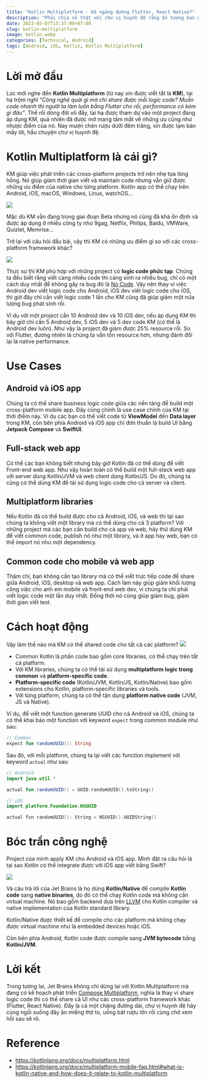 ```yaml
---
title: "Kotlin Multiplatform - Kẻ ngáng đường Flutter, React Native?"
description: "Phải chia sẻ thật với chư vị huynh đệ rằng ấn tượng ban đầu của tại hạ với Kotlin Multiplatform không tốt lắm."
date: 2023-05-07T13:37:00+07:00
slug: kotlin-multiplatform
image: kotlin.webp
categories: [Technical, Android]
tags: [Android, iOS, Kotlin, Kotlin Multiplatform]
---
```


# Lời mở đầu
Lúc mới nghe đến **Kotlin Multiplatform** (từ nay xin được viết tắt là **KM**), tại hạ trộm nghĩ *"Công nghệ quái gì mà chỉ share được mỗi logic code? Muốn code nhanh thì người ta làm luôn bằng Flutter cho rồi, performance có kém gì đâu"*. Thế rồi dòng đời xô đẩy, tại hạ được tham dự vào một project đang áp dụng KM, quả nhiên đã được mở mang tầm mắt về những ưu cũng như nhược điểm của nó. Nay mượn chén rượu dưới đêm trăng, xin được lạm bàn mấy lời, hầu chuyện chư vị huynh đệ.
# Kotlin Multiplatform là cái gì?
KM giúp việc phát triển các cross-platform projects trở nên nhẹ tựa lông hồng. Nó giúp giảm thời gian viết và maintain code nhưng vẫn giữ được những ưu điểm của native cho từng platform. Kotlin app có thể chạy trên Android, iOS, macOS, Windows, Linux, watchOS...

![](https://images.viblo.asia/1eea8f44-e16d-4702-8266-30d4d82aec2a.png)

Mặc dù KM vẫn đang trong giai đoạn Beta nhưng nó cũng đã khá ổn định và được áp dụng ở nhiều công ty như 9gag, Netflix, Philips, Baidu, VMWare, Quizlet, Memrise...

Trở lại với câu hỏi đầu bài, vậy thì KM có những ưu điểm gì so với các cross-platform framework khác?

![](https://images.viblo.asia/b22cf0ae-b2b4-4b3a-9eab-c8618f0afa66.png)

Thực sự thì KM phù hợp với những project có **logic code phức tạp**. Chúng ta đều biết rằng viết càng nhiều code thì càng sinh ra nhiều bug, chỉ có một cách duy nhất để không gây ra bug đó là [No Code](https://github.com/kelseyhightower/nocode). Vậy nên thay vì việc Android dev viết logic code cho Android, iOS dev viết logic code cho iOS, thì giờ đây chỉ cần viết logic code 1 lần cho KM cũng đã giúp giảm một nửa lượng bug phát sinh rồi.

Ví dụ với một project cần 10 Android dev và 10 iOS dev, nếu áp dụng KM thì bây giờ chỉ cần 5 Android dev, 5 iOS dev và 5 dev code KM (có thể là Android dev luôn). Như vậy là project đã giảm được 25% resource rồi. So với Flutter, đương nhiên là chúng ta vẫn tốn resource hơn, nhưng đánh đổi lại là native performance.
# Use Cases
## Android và iOS app
Chúng ta có thể share business logic code giữa các nền tảng để build một cross-platform mobile app. Đây cũng chính là use case chính của KM tại thời điểm này. Ví dụ các bạn có thể viết code từ **ViewModel** đến **Data layer** trong KM, còn bên phía Android và iOS app chỉ đơn thuần là build UI bằng **Jetpack Compose** và **SwiftUI**.
## Full-stack web app
Có thể các bạn không biết nhưng bây giờ Kotlin đã có thể dùng để viết Front-end web app. Như vậy hoàn toàn có thể build một full-stack web app với server dùng Kotlin/JVM và web client dùng Kotlin/JS. Do đó, chúng ta cũng có thể dùng KM để tái sử dụng logic code cho cả server và client.
## Multiplatform libraries
Nếu Kotlin đã có thể build được cho cả Android, iOS, và web thì tại sao chúng ta không viết một library mà có thể dùng cho cả 3 platform? Với những project mà các bạn cần build cho cả app và web, hãy thử dùng KM để viết common code, publish nó như một library, và ở app hay web, bạn có thể import nó như một dependency.
## Common code cho mobile và web app
Thậm chí, bạn không cần tạo library mà có thể viết trực tiếp code để share giữa Android, iOS, desktop và web app. Cách làm này giúp giảm khối lượng công việc cho anh em mobile và front-end web dev, vì chúng ta chỉ phải viết logic code một lần duy nhất. Đồng thời nó cũng giúp giảm bug, giảm thời gian viết test.
# Cách hoạt động
Vậy làm thế nào mà KM có thể shared code cho tất cả các platform?
![](https://images.viblo.asia/64059043-ba35-4f8c-ad14-bf0fec7df6c8.png)
- Common Kotlin là phần code bao gồm core libraries, có thể chạy trên tất cả platform.
- Với KM libraries, chúng ta có thể tái sử dụng **multiplatform logic trong common** và **platform-specific code**.
- **Platform-specific code** (Kotlin/JVM, Kotlin/JS, Kotlin/Native) bao gồm extensions cho Kotlin, platform-specific libraries và tools.
- Với từng platform, chúng ta có thể tận dụng **platform native code** (JVM, JS và Native).

Ví dụ, để viết một function generate UUID cho cả Android và iOS, chúng ta có thể khai báo một function với keyword `expect` trong common module như sau:
```kotlin
// Common
expect fun randomUUID(): String
```
Sau đó, với mỗi platform, chúng ta lại viết các function implement với keyword `actual` như sau:
```kotlin
// Android
import java.util.*

actual fun randomUUID() = UUID.randomUUID().toString()
```
```swift
// iOS
import platform.Foundation.NSUUID

actual fun randomUUID(): String = NSUUID().UUIDString()
```
# Bóc trần công nghệ
Project của mình apply KM cho Android và iOS app. Mình đặt ra câu hỏi là tại sao Kotlin có thể integrate được với iOS app viết bằng Swift?

![](https://images.viblo.asia/6a6a746d-dc3e-4f60-8a43-49c3496c3ce9.png)

Và câu trả lời của Jet Brains là họ dùng **Kotlin/Native** để compile **Kotlin code** sang **native binaries**, do đó có thể chạy Kotlin code mà không cần virtual machine. Nó bao gồm backend dựa trên [LLVM](https://llvm.org) cho Kotlin compiler và native implementation của Kotlin standard library.

Kotlin/Native được thiết kế để compile cho các platform mà không chạy được virtual machine như là embedded devices hoặc iOS.

Còn bên phía Android, Kotlin code được compile sang **JVM bytecode** bằng **Kotlin/JVM**.
# Lời kết
Trong tương lai, Jet Brains không chỉ dừng lại với Kotlin Multiplatform mà đang có kế hoạch phát triển [Compose Multiplatform](https://www.jetbrains.com/lp/compose-multiplatform/), nghĩa là thay vì share logic code thì có thể share cả UI như các cross-platform framework khác (Flutter, React Native). Đấy là cả một chặng đường dài, chư vị huynh đệ hãy cùng ngồi xuống đây ăn miếng thịt to, uống bát rượu lớn rồi cùng chờ xem hồi sau sẽ rõ.
# Reference
* https://kotlinlang.org/docs/multiplatform.html
* https://kotlinlang.org/docs/multiplatform-mobile-faq.html#what-is-kotlin-native-and-how-does-it-relate-to-kotlin-multiplatform
